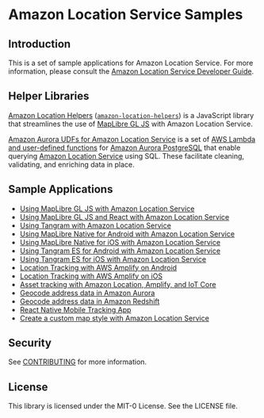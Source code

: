 # Amazon Location Service Samples

## Introduction

This is a set of sample applications for Amazon Location Service. For more information, please
consult the [Amazon Location Service Developer
Guide](https://docs.aws.amazon.com/location/latest/developerguide).

## Helper Libraries

[Amazon Location Helpers](amazon-location-helpers/)
([`amazon-location-helpers`](https://www.npmjs.com/package/amazon-location-helpers)) is a JavaScript
library that streamlines the use of [MapLibre GL JS](https://maplibre.org/maplibre-gl-js-docs/api/)
with Amazon Location Service.

[Amazon Aurora UDFs for Amazon Location Service](aurora-udfs/) is a set of [AWS Lambda and user-defined functions](https://docs.aws.amazon.com/AmazonRDS/latest/AuroraUserGuide/PostgreSQL-Lambda.html) for [Amazon Aurora PostgreSQL](https://aws.amazon.com/rds/aurora/postgresql-features/) that enable querying [Amazon Location Service](https://aws.amazon.com/location/) using SQL. These facilitate cleaning, validating, and enriching data in place.

## Sample Applications

* [Using MapLibre GL JS with Amazon Location Service](maplibre-gl-js/)
* [Using MapLibre GL JS and React with Amazon Location Service](maplibre-gl-js-react/)
* [Using Tangram with Amazon Location Service](tangram-js/)
* [Using MapLibre Native for Android with Amazon Location Service](maplibre-native-android/)
* [Using MapLibre Native for iOS with Amazon Location Service](maplibre-native-ios/)
* [Using Tangram ES for Android with Amazon Location Service](tangram-es-android/)
* [Using Tangram ES for iOS with Amazon Location Service](tangram-es-ios/)
* [Location Tracking with AWS Amplify on Android](tracking-android/)
* [Location Tracking with AWS Amplify on iOS](tracking-ios/)
* [Asset tracking with Amazon Location, Amplify, and IoT Core](maplibre-js-react-iot-asset-tracking/)
* [Geocode address data in Amazon Aurora](geocode-udf-lambda-aurora)
* [Geocode address data in Amazon Redshift](geocode-udf-lambda-redshift)
* [React Native Mobile Tracking App](https://github.com/aws-samples/amazon-location-service-mobile-tracker-react)
* [Create a custom map style with Amazon Location Service](create-custom-map-style/)

## Security

See [CONTRIBUTING](CONTRIBUTING.md#security-issue-notifications) for more information.

## License

This library is licensed under the MIT-0 License. See the LICENSE file.
